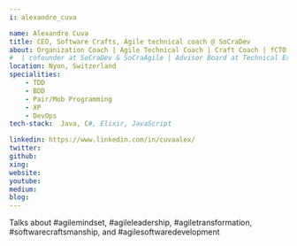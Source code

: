 ```yaml
---
i: alexandre_cuva

name: Alexandre Cuva
title: CEO, Software Crafts, Agile technical coach @ SoCraDev
about: Organization Coach | Agile Technical Coach | Craft Coach | fCTO | Pragmatic | TDD/DDD/BDD | Event Storming facilitator | eXtreme Programming
#  | cofounder at SoCraDev & SoCraAgile | Advisor Board at Technical Excellence
location: Nyon, Switzerland
specialities:
    - TDD
    - BDD
    - Pair/Mob Programming
    - XP
    - DevOps
tech-stack:  Java, C#, Elixir, JavaScript

linkedin: https://www.linkedin.com/in/cuvaalex/
twitter: 
github: 
xing: 
website: 
youtube: 
medium: 
blog: 
---
```


Talks about #agilemindset, #agileleadership, #agiletransformation, #softwarecraftsmanship, and #agilesoftwaredevelopment



